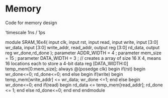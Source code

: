 # Memory
Code for memory design 


‘timescale 1ns / 1ps

module SRAM_16x4(
    input clk,
    input rst,
    input read,
    input write,
    input [3:0] wr_data,
    input [3:0] write_addr, read_addr,
    output reg [3:0] rd_data,
    output reg wr_done,rd_done
    );
    parameter ADDR_WIDTH = 4 ;
    parameter mem_size = 15 ;
    parameter DATA_WIDTH = 3 ;
    // creates a array of size 16 X 4, means 16 locations each to store a 4-bit data
reg [DATA_WIDTH:0] temp_mem[0:mem_size];
    always @(posedge clk)
    begin
        if(rst)
          begin
          wr_done<=0;
          rd_done<=0;
        end
    else
        begin
          if(write)
          begin
          temp_mem[write_addr] <= wr_data;
          wr_done <=1;
        end
    else
        begin
          wr_done<=0;
          end
          if(read)
          begin
          rd_data <= temp_mem[read_addr];
          rd_done <= 1;
        end
    else
        rd_done<=0;
        end
    end
endmodule
